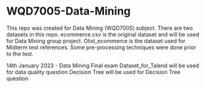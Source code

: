 # WQD7005-Data-Mining
This repo was created for Data Mining (WQD7005) subject.
There are two datasets in this repo.
ecommerce.csv is the original dataset and will be used for Data Mining group project.
Olist_ecommerce is the dataset used for Midterm test references. Some pre-processing techniques were done prior to the test.

14th January 2023 - Data Mining Final exam
Dataset_for_Talend will be used for data quality question
Decision Tree will be used for Decision Tree question
